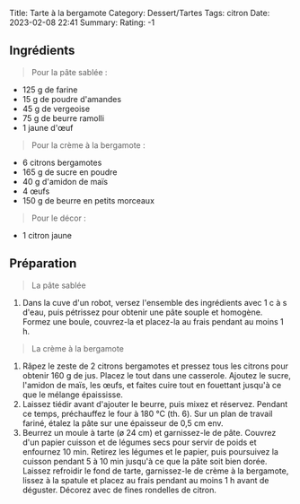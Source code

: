 Title: Tarte à la bergamote
Category: Dessert/Tartes
Tags: citron
Date: 2023-02-08 22:41
Summary: 
Rating: -1 

## Ingrédients

> Pour la pâte sablée :

- 125 g de farine
- 15 g de poudre d'amandes
- 45 g de vergeoise
- 75 g de beurre ramolli
- 1 jaune d'œuf

> Pour la crème à la bergamote :

- 6 citrons bergamotes
- 165 g de sucre en poudre
- 40 g d'amidon de maïs
- 4 œufs
- 150 g de beurre en petits morceaux

> Pour le décor :

- 1 citron jaune

## Préparation

> La pâte sablée

1. Dans la cuve d'un robot, versez l'ensemble des ingrédients avec 1 c à s d'eau, puis pétrissez pour obtenir une pâte souple et homogène. Formez une boule, couvrez-la et placez-la au frais pendant au moins 1 h.

> La crème à la bergamote

1. Râpez le zeste de 2 citrons bergamotes et pressez tous les citrons pour obtenir 160 g de jus. Placez le tout dans une casserole. Ajoutez le sucre, l'amidon de maïs, les œufs, et faites cuire tout en fouettant jusqu'à ce que le mélange épaississe.
2. Laissez tiédir avant d'ajouter le beurre, puis mixez et réservez. Pendant ce temps, préchauffez le four à 180 °C (th. 6). Sur un plan de travail fariné, étalez la pâte sur une épaisseur de 0,5 cm env.
3. Beurrez un moule à tarte (ø 24 cm) et garnissez-le de pâte. Couvrez d'un papier cuisson et de légumes secs pour servir de poids et enfournez 10 min. Retirez les légumes et le papier, puis poursuivez la cuisson pendant 5 à 10 min jusqu'à ce que la pâte soit bien dorée. Laissez refroidir le fond de tarte, garnissez-le de crème à la bergamote, lissez à la spatule et placez au frais pendant au moins 1 h avant de déguster. Décorez avec de fines rondelles de citron.
